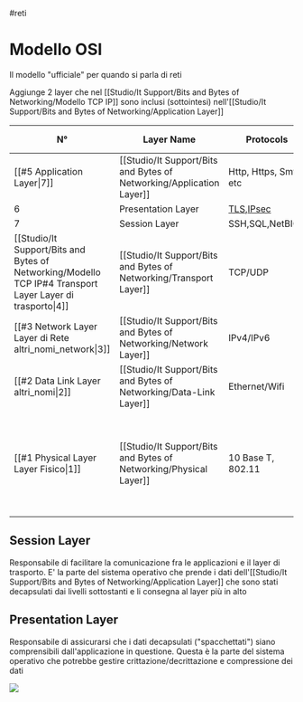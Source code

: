 #reti 
# Modello OSI

Il modello "ufficiale" per quando si parla di reti

Aggiunge 2 layer che nel [[Studio/It Support/Bits and Bytes of Networking/Modello TCP IP]] sono inclusi (sottointesi) nell'[[Studio/It Support/Bits and Bytes of Networking/Application Layer]] 

| N°                                                         | Layer Name            | Protocols              | Protocol Data Unit     | Addressing     | Devices                                                                         |
| ---------------------------------------------------------- | --------------------- | ---------------------- | ---------------------- | -------------- | ------------------------------------------------------------------------------- |
| [[#5 Application Layer\|7]]                                | [[Studio/It Support/Bits and Bytes of Networking/Application Layer]] | Http, Https, Smtp, etc | Messages (Messaggi)    | n/a            | Browser, Email Client, etc                                                      |
| 6                                                          | Presentation Layer         |  [TLS](https://it.wikipedia.org/wiki/Transport_Layer_Security),[IPsec](https://it.wikipedia.org/wiki/IPsec)                    |                        |                |                                                                                 |
| 7                                                          | Session Layer                      | SSH,SQL,NetBIOS                       |                        |                |                                                                                 |
| [[Studio/It Support/Bits and Bytes of Networking/Modello TCP IP#4 Transport Layer Layer di trasporto\|4]] | [[Studio/It Support/Bits and Bytes of Networking/Transport Layer]]   | TCP/UDP                | Segments (Segmenti)    | Port Number :# |                                                                                 |
| [[#3 Network Layer Layer di Rete altri_nomi_network\|3]]   | [[Studio/It Support/Bits and Bytes of Networking/Network Layer]]     | IPv4/IPv6              | Datagrams (Datagrammi) | IP Address     | Routers                                                                         |
| [[#2 Data Link Layer altri_nomi\|2]]                       | [[Studio/It Support/Bits and Bytes of Networking/Data-Link Layer]]   | Ethernet/Wifi          | Frames                 | Mac Adress     | Switch                                                                          |
| [[#1 Physical Layer Layer Fisico\|1]]                      | [[Studio/It Support/Bits and Bytes of Networking/Physical Layer]]    | 10 Base T, 802.11      | Bits (0 1)             | n/a            | [[Studio/It Support/Bits and Bytes of Networking/Alcuni Dispositivi di Rete#Hub\|Hubs]], Cavi di Rame, Fibra Ottica, Onde Radio |

## Session Layer
Responsabile di facilitare la comunicazione fra le applicazioni e il layer di trasporto. 
E' la parte del sistema operativo che prende i dati dell'[[Studio/It Support/Bits and Bytes of Networking/Application Layer]] che sono stati decapsulati dai livelli sottostanti e li consegna al layer più in alto

## Presentation Layer
Responsabile di assicurarsi che i dati decapsulati ("spacchettati") siano comprensibili dall'applicazione in questione. 
Questa è la parte del sistema operativo che potrebbe gestire crittazione/decrittazione e compressione dei dati



![](https://i.imgur.com/zBKlhra.png)
